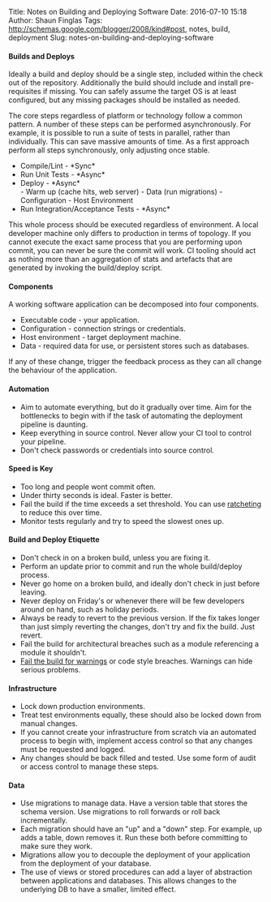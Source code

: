 Title: Notes on Building and Deploying Software
Date: 2016-07-10 15:18
Author: Shaun Finglas
Tags: http://schemas.google.com/blogger/2008/kind#post, notes, build, deployment
Slug: notes-on-building-and-deploying-software

#### Builds and Deploys

Ideally a build and deploy should be a single step, included within the
check out of the repository. Additionally the build should include and
install pre-requisites if missing. You can safely assume the target OS
is at least configured, but any missing packages should be installed as
needed.

The core steps regardless of platform or technology follow a common
pattern. A number of these steps can be performed asynchronously. For
example, it is possible to run a suite of tests in parallel, rather than
individually. This can save massive amounts of time. As a first approach
perform all steps synchronously, only adjusting once stable.

<ul>
<li>
Compile/Lint - *Sync*

</li>
<li>
Run Unit Tests - *Async*

</li>
<li>
Deploy - *Async*

</li>
-   Warm up (cache hits, web server)
-   Data (run migrations)
-   Configuration
-   Host Environment

<li>
Run Integration/Acceptance Tests - *Async*

</li>
</ul>
This whole process should be executed regardless of environment. A local
developer machine only differs to production in terms of topology. If
you cannot execute the exact same process that you are performing upon
commit, you can never be sure the commit will work. CI tooling should
act as nothing more than an aggregation of stats and artefacts that are
generated by invoking the build/deploy script.

#### Components

A working software application can be decomposed into four components.

-   Executable code - your application.
-   Configuration - connection strings or credentials.
-   Host environment - target deployment machine.
-   Data - required data for use, or persistent stores such as
    databases.

If any of these change, trigger the feedback process as they can all
change the behaviour of the application.

#### Automation

-   Aim to automate everything, but do it gradually over time. Aim for
    the bottlenecks to begin with if the task of automating the
    deployment pipeline is daunting.
-   Keep everything in source control. Never allow your CI tool to
    control your pipeline.
-   Don't check passwords or credentials into source control.

#### Speed is Key

-   Too long and people wont commit often.
-   Under thirty seconds is ideal. Faster is better.
-   Fail the build if the time exceeds a set threshold. You can use
    [ratcheting](http://blog.shaunfinglas.co.uk/2014/11/ratcheting.html)
    to reduce this over time.
-   Monitor tests regularly and try to speed the slowest ones up.

#### Build and Deploy Etiquette

-   Don't check in on a broken build, unless you are fixing it.
-   Perform an update prior to commit and run the whole build/deploy
    process.
-   Never go home on a broken build, and ideally don't check in just
    before leaving.
-   Never deploy on Friday's or whenever there will be few developers
    around on hand, such as holiday periods.
-   Always be ready to revert to the previous version. If the fix takes
    longer than just simply reverting the changes, don't try and fix the
    build. Just revert.
-   Fail the build for architectural breaches such as a module
    referencing a module it shouldn't.
-   [Fail the build for
    warnings](http://blog.shaunfinglas.co.uk/2014/02/warnings-as-errors.html)
    or code style breaches. Warnings can hide serious problems.

#### Infrastructure

-   Lock down production environments.
-   Treat test environments equally, these should also be locked down
    from manual changes.
-   If you cannot create your infrastructure from scratch via an
    automated process to begin with, implement access control so that
    any changes must be requested and logged.
-   Any changes should be back filled and tested. Use some form of audit
    or access control to manage these steps.

#### Data

-   Use migrations to manage data. Have a version table that stores the
    schema version. Use migrations to roll forwards or roll back
    incrementally.
-   Each migration should have an "up" and a "down" step. For example,
    up adds a table, down removes it. Run these both before committing
    to make sure they work.
-   Migrations allow you to decouple the deployment of your application
    from the deployment of your database.
-   The use of views or stored procedures can add a layer of abstraction
    between applications and databases. This allows changes to the
    underlying DB to have a smaller, limited effect.

</p>

